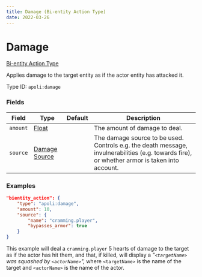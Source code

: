 ```yaml
---
title: Damage (Bi-entity Action Type)
date: 2022-03-26
---
```


# Damage

[Bi-entity Action Type](../bientity_action_types.md)

Applies damage to the target entity as if the actor entity has attacked it.

Type ID: `apoli:damage`

### Fields

Field  | Type | Default | Description
-------|------|---------|------------
`amount` | [Float](../data_types/float.md)                 | | The amount of damage to deal.
`source` | [Damage Source](../data_types/damage_source.md) | | The damage source to be used. Controls e.g. the death message, invulnerabilities (e.g. towards fire), or whether armor is taken into account.

### Examples

```json
"bientity_action": {
    "type": "apoli:damage",
    "amount": 10,
    "source": {
        "name": "cramming.player",
        "bypasses_armor": true
    }
}
```

This example will deal a `cramming.player` 5 hearts of damage to the target as if the actor has hit them, and that, if killed, will display a _"`<targetName>` was squashed by `<actorName>`",_ where `<targetName>` is the name of the target and `<actorName>` is the name of the actor.
